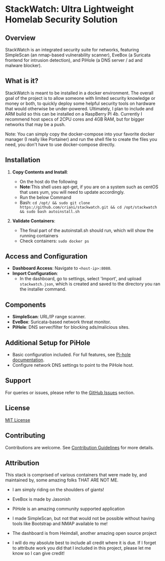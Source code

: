 # StackWatch: Ultra Lightweight Homelab Security Solution

## Overview
StackWatch is an integrated security suite for networks, featuring SimpleScan (an nmap-based vulnerability scanner), EveBox (a Suricata frontend for intrusion detection), and PiHole (a DNS server / ad and malware blocker).

## What is it?
StackWatch is meant to be installed in a docker environment. The overall goal of the project is to allow someone with limited security knowledge or money or both, to quickly deploy some helpful security tools on hardware that would otherwise be under-powered. Ultimately, I plan to include and ARM build so this can be installed on a RaspBerry PI 4b. Currently I recommend host specs of 2CPU cores and 4GB RAM, but for bigger networks that may be a push. 

Note: You can simply copy the docker-compose into your favorite docker manager (I really like Portainer) and run the shell file to create the files you need, you don't have to use docker-compose directly. 

## Installation
1. **Copy Contents and Install**:
   - On the host do the following
   - **Note**:This shell uses apt-get, if you are on a system such as centOS that uses yum, you will need to update accordingly. 
   - Run the below Command   
   - Bash: `cd /opt/ && sudo git clone https://github.com/criani/stackwatch.git && cd /opt/stackwatch && sudo bash autoinstall.sh`

3. **Validate Containers**:
   - The final part of the autoinstall.sh should run, which will show the running containers
   - Check containers: `sudo docker ps`

## Access and Configuration
- **Dashboard Access**: Navigate to `<host-ip>:8080`.
- **Import Configuration**:
  - In the dashboard, go to settings, select 'Import', and upload `stackwatch.json`, which is created and saved to the directory you ran the installer command.

## Components
- **SimpleScan**: URL/IP range scanner.
- **EveBox**: Suricata-based network threat monitor.
- **PiHole**: DNS server/filter for blocking ads/malicious sites.

## Additional Setup for PiHole
- Basic configuration included. For full features, see [Pi-hole documentation](https://pi-hole.net/).
- Configure network DNS settings to point to the PiHole host.

## Support
For queries or issues, please refer to the [GitHub Issues](#) section.

## License
[MIT License](LICENSE)

## Contributing
Contributions are welcome. See [Contribution Guidelines](CONTRIBUTING.md) for more details.

## Attribution
This stack is comprised of various containers that were made by, and maintained by, some amazing folks THAT ARE NOT ME. 
- I am simply riding on the shoulders of giants! 
- EveBox is made by Jasonish
- PiHole is an amazing community supported application
- I made SimpleScan, but not that would not be possible without having tools like Bootstrap and NMAP available to me!
- The dashboard is from Heimdall, another amazing open source project

- I will do my absolute best to include all credit where it is due. If I forget to attribute work you did that I included in this project, please let me know so I can give credit! 
